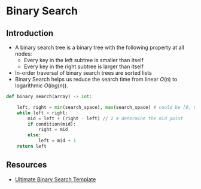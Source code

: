 # Binary Search

## Introduction

- A binary search tree is a binary tree with the following property at all nodes:
  - Every key in the left subtree is smaller than itself
  - Every key in the right subtree is larger than itself
- In-order traversal of binary search trees are sorted lists
- Binary Search helps us reduce the search time from linear $O(n)$ to logarithmic $O(log(n))$.

```Python
def binary_search(array) -> int:

    left, right = min(search_space), max(search_space) # could be [0, n], [1, n] etc. Depends on problem
    while left < right:
        mid = left + (right - left) // 2 # determine the mid point
        if condition(mid):
            right = mid
        else:
            left = mid + 1
    return left
```

## Resources

- [Ultimate Binary Search Template](https://leetcode.com/discuss/study-guide/786126/Python-Powerful-Ultimate-Binary-Search-Template.-Solved-many-problems)
